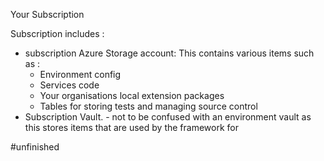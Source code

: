 Your Subscription


Subscription includes :
* subscription Azure Storage account: This contains various items such as :
	* Environment config
	* Services code
	* Your organisations local extension packages 
	* Tables for storing tests and managing source control
* Subscription Vault. - not to be confused with an environment vault as this stores items that are used by the framework for

#unfinished 